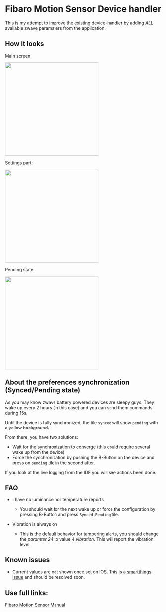 # Fibaro Motion Sensor Device handler

This is my attempt to improve the existing device-handler by adding *ALL* available zwave paramaters from the application.

## How it looks

Main screen

<img src="https://dl.dropboxusercontent.com/u/2663552/Github/Smartthings/FibaroMotionSensor/thumb_IMG_0399_1024.jpg" width="300px">

Settings part:

<img src="https://dl.dropboxusercontent.com/u/2663552/Github/Smartthings/FibaroMotionSensor/thumb_IMG_0400_1024.jpg" width="300px">

Pending state:

<img src="https://dl.dropboxusercontent.com/u/2663552/Github/Smartthings/FibaroMotionSensor/thumb_IMG_0401_1024.jpg" width="300px">

## About the preferences synchronization (Synced/Pending state)

As you may know zwave battery powered devices are sleepy guys. They wake up every 2 hours (in this case) and you can send them commands during 15s.

Until the device is fully synchronized, the tile ``synced`` will show ``pending`` with a yellow background.

From there, you have two solutions:

- Wait for the synchronization to converge (this could require several wake up from the device)
- Force the synchronization by pushing the B-Button on the device and press on ``pending`` tile in the second after.

If you look at the live logging from the IDE you will see actions been done.

## FAQ

- I have no luminance nor temperature reports
    + You should wait for the next wake up or force the configuration by pressing B-Button and press ``Synced|Pending`` tile.

- Vibration is always on
    + This is the default behavior for tampering alerts, you should change the *paramter 24* to value *4* *vibration*. This will report the vibration level.

## Known issues

- Current values are not shown once set on iOS. This is a [smartthings issue](http://community.smartthings.com/t/reported-input-number-in-device-handler-weird-behavior/18717) and should be resolved soon.

## Use full links:

[Fibaro Motion Sensor Manual](http://www.fibaro.com/manuals/en/Motion-Sensor/Motion-Sensor_EN_5.3.14.pdf)